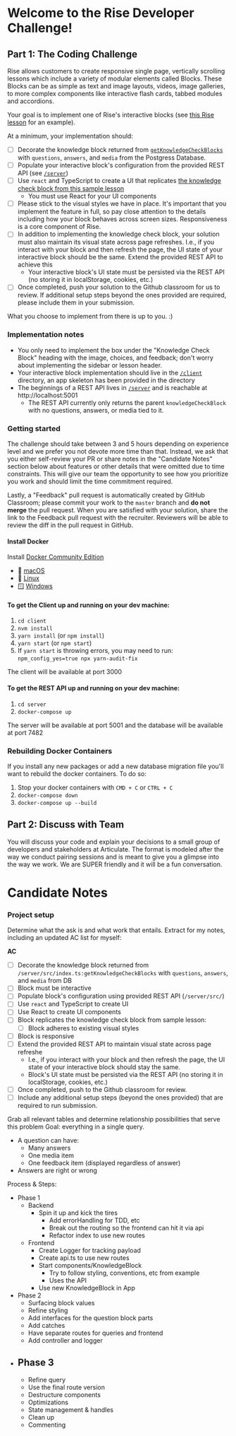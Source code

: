 # Welcome to the Rise Developer Challenge!

## Part 1: The Coding Challenge

Rise allows customers to create responsive single page, vertically scrolling lessons which include a variety of modular elements called Blocks. These Blocks can be as simple as text and image layouts, videos, image galleries, to more complex components like interactive flash cards, tabbed modules and accordions.

Your goal is to implement one of Rise's interactive blocks (see [this Rise lesson](https://rise.articulate.com/share/YaZWnWdc2El8-M-4gcZ9eQD0lB9iRXDn#/lessons/lZ0qX7FvbGICXnk-30conqfR_JAFagbh) for an example).

At a minimum, your implementation should:

-   [ ] Decorate the knowledge block returned from [`getKnowledgeCheckBlocks`](/server/src/index.ts) with `questions`, `answers`, and `media` from the Postgress Database.
-   [ ] Populate your interactive block's configuration from the provided REST API (see [`/server`](/server/src/))
-   [ ] Use `react` and TypeScript to create a UI that replicates [the knowledge check block from this sample lesson](https://rise.articulate.com/share/YaZWnWdc2El8-M-4gcZ9eQD0lB9iRXDn#/lessons/lZ0qX7FvbGICXnk-30conqfR_JAFagbh)
    -   You must use React for your UI components
-   [ ] Please stick to the visual styles we have in place. It's important that you implement the feature in full, so pay close attention to the details including how your block behaves across screen sizes. Responsiveness is a core component of Rise.
-   [ ] In addition to implementing the knowledge check block, your solution must also maintain its visual state across page refreshes. I.e., if you interact with your block and then refresh the page, the UI state of your interactive block should be the same. Extend the provided REST API to achieve this
    -   Your interactive block's UI state must be persisted via the REST API (no storing it in localStorage, cookies, etc.)
-   [ ] Once completed, push your solution to the Github classroom for us to review. If additional setup steps beyond the ones provided are required, please include them in your submission.

What you choose to implement from there is up to you. :)

### Implementation notes

-   You only need to implement the box under the "Knowledge Check Block" heading with the image, choices, and feedback; don't worry about implementing the sidebar or lesson header.
-   Your interactive block implementation should live in the [`/client`](/client) directory, an app skeleton has been provided in the directory
-   The beginnings of a REST API lives in [`/server`](/server/src/) and is reachable at http://localhost:5001
    -   The REST API currently only returns the parent `knowledgeCheckBlock` with no questions, answers, or media tied to it.

### Getting started

The challenge should take between 3 and 5 hours depending on experience level and we prefer you not devote more time than that. Instead, we ask that you either self-review your PR or share notes in the "Candidate Notes" section below about features or other details that were omitted due to time constraints. This will give our team the opportunity to see how you prioritize you work and should limit the time commitment required.

Lastly, a "Feedback" pull request is automatically created by GitHub Classroom; please commit your work to the `master` branch and **do not merge** the pull request. When you are satisfied with your solution, share the link to the Feedback pull request with the recruiter. Reviewers will be able to review the diff in the pull request in GitHub.

#### Install Docker

Install [Docker Community Edition](https://hub.docker.com/search?q=&type=edition&offering=community)

-   :apple: [macOS](https://hub.docker.com/editions/community/docker-ce-desktop-mac)
-   :penguin: [Linux](https://hub.docker.com/search/?type=edition&offering=community&operating_system=linux)
-   🪟 [Windows](https://hub.docker.com/editions/community/docker-ce-desktop-windows)

#### To get the Client up and running on your dev machine:

1. `cd client`
1. `nvm install`
1. `yarn install` (or `npm install`)
1. `yarn start` (or `npm start`)
1. If `yarn start` is throwing errors, you may need to run: `npm_config_yes=true npx yarn-audit-fix`

The client will be available at port 3000

#### To get the REST API up and running on your dev machine:

1. `cd server`
1. `docker-compose up`

The server will be available at port 5001 and the database will be available at port 7482

### Rebuilding Docker Containers

If you install any new packages or add a new database migration file you'll want to rebuild the docker containers. To do so:

1. Stop your docker containers with `CMD + C` or `CTRL + C`
1. `docker-compose down`
1. `docker-compose up --build`

## Part 2: Discuss with Team

You will discuss your code and explain your decisions to a small group of developers and stakeholders at Articulate. The format is modeled after the way we conduct pairing sessions and is meant to give you a glimpse into the way we work. We are SUPER friendly and it will be a fun conversation.

# Candidate Notes

### Project setup

Determine what the ask is and what work that entails. Extract for my notes, including an updated AC list for myself:

**AC**

-   [ ] Decorate the knowledge block returned from `/server/src/index.ts:getKnowledgeCheckBlocks` with `questions`, `answers`, and `media` from DB
-   [ ] Block must be interactive
-   [ ] Populate block's configuration using provided REST API (`/server/src/`)
-   [ ] Use `react` and TypeScript to create UI
-   [ ] Use React to create UI components
-   [ ] Block replicates the knowledge check block from sample lesson:
    -   [ ] Block adheres to existing visual styles
-   [ ] Block is responsive
-   [ ] Extend the provided REST API to maintain visual state across page refreshe
    -   I.e., if you interact with your block and then refresh the page, the UI state of your interactive block should stay the same.
    -   Block's UI state must be persisted via the REST API (no storing it in localStorage, cookies, etc.)
-   [ ] Once completed, push to the Github classroom for review.
-   [ ] Include any additional setup steps (beyond the ones provided) that are required to run submission.

Grab all relevant tables and determine relationship possibilities that serve this problem Goal: everything in a single query.

-   A question can have:
    -   Many answers
    -   One media item
    -   One feedback item (displayed regardless of answer)
-   Answers are right or wrong

Process & Steps:

-   Phase 1
    -   Backend
        -   Spin it up and kick the tires
            -   Add errorHandling for TDD, etc
            -   Break out the routing so the frontend can hit it via api
            -   Refactor index to use new routes
    -   Frontend
        -   Create Logger for tracking payload
        -   Create api.ts to use new routes
        -   Start components/KnowledgeBlock
            -   Try to follow styling, conventions, etc from example
            -   Uses the API
        -   Use new KnowledgeBlock in App
-   Phase 2
    -   Surfacing block values
    -   Refine styling
    -   Add interfaces for the question block parts
    -   Add catches
    -   Have separate routes for queries and frontend
    -   Add controller and logger
-   ## Phase 3
    -   Refine query
    -   Use the final route version
    -   Destructure components
    -   Optimizations
    -   State management & handles
    -   Clean up
    -   Commenting
